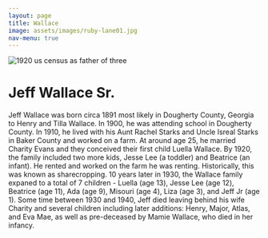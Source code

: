 ```yaml
---
layout: page
title: Wallace
image: assets/images/ruby-lane01.jpg
nav-menu: true
---
```


<img src="https://uofi.box.com/shared/static/huqukc82lc9dnxmgcojxqhxyylsf2ujq.jpg" alt="1920 us census as father of three" style="display: block; margin: 0 auto">

# Jeff Wallace Sr.

Jeff Wallace was born circa 1891 most likely in Dougherty County, Georgia to Henry and Tilla Wallace. In 1900, he was attending school in Dougherty County. In 1910, he lived with his Aunt Rachel Starks and Uncle Isreal Starks in Baker County and worked on a farm. At around age 25, he married Charity Evans and they conceived their first child Luella Wallace. By 1920, the family included two more kids, Jesse Lee (a toddler) and Beatrice (an infant). He rented and worked on the farm he was renting. Historically, this was known as sharecropping. 10 years later in 1930, the Wallace family expaned to a total of 7 children - Luella (age 13), Jesse Lee (age 12), Beatrice (age 11), Ada (age 9), Misouri (age 4), Liza (age 3), and Jeff Jr (age 1). Some time between 1930 and 1940, Jeff died leaving behind his wife Charity and several children including later additions: Henry, Major, Atlas, and Eva Mae, as well as pre-deceased by Mamie Wallace, who died in her infancy.
